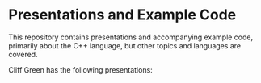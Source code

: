 # Presentations and Example Code
This repository contains presentations and accompanying example code, primarily about the C++ language, but other topics and languages are covered.

Cliff Green has the following presentations:

